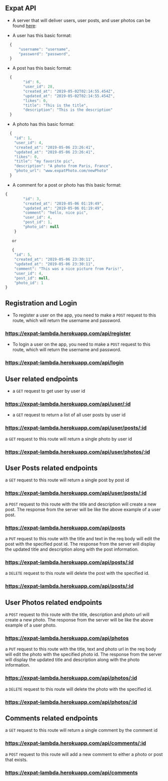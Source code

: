 ## Expat API

- A server that will deliver users, user posts, and user photos can be found [here](https://expat-lambda.herokuapp.com):

- A user has this basic format:

```js
  {
      "username": "username",
      "password": "password",
  }
```

- A post has this basic format:

```js
  {
        "id": 6,
        "user_id": 28,
        "created_at": "2019-05-02T02:14:55.454Z",
        "updated_at": "2019-05-02T02:14:55.454Z",
        "likes": 0,
        "title": "This is the title",
        "description": "This is the description"
  }
```

- A photo has this basic format:

```js
  {
    "id": 1,
    "user_id": 4,
    "created_at": "2019-05-06 23:26:41",
    "updated_at": "2019-05-06 23:26:41",
    "likes": 0,
    "title": "my favorite pic",
    "description": "A photo from Paris, France",
    "photo_url": "www.expatPhoto.com/newPhoto"
  }
```

- A comment for a post or photo has this basic format: 

```js
{
        "id": 3,
        "created_at": "2019-05-06 01:19:49",
        "updated_at": "2019-05-06 01:19:49",
        "comment": "hello, nice pic",
        "user_id": 4,
        "post_id": 1,
        "photo_id": null
    }
    
   or
   
   {
    "id": 5,
    "created_at": "2019-05-06 23:30:11",
    "updated_at": "2019-05-06 23:30:11",
    "comment": "This was a nice picture from Paris!",
    "user_id": 4,
    "post_id": null,
    "photo_id": 1
}
 ``` 
 
## Registration and Login

- To register a user on the app, you need to make a `POST` request to this route, which will return the username and password.

### https://expat-lambda.herokuapp.com/api/register

- To login a user on the app, you need to make a `POST` request to this route, which will return the username and password.

### https://expat-lambda.herokuapp.com/api/login

## User related endpoints

- a `GET` request to get user by user id

### https://expat-lambda.herokuapp.com/api/user/:id

- a `GET` request to return a list of all user posts by user id

### https://expat-lambda.herokuapp.com/api/user/posts/:id

a `GET` request to this route will return a single photo by user id

### https://expat-lambda.herokuapp.com/api/user/photos/:id

## User Posts related endpoints

a `GET` request to this route will return a single post by post id

### https://expat-lambda.herokuapp.com/api/user/posts/:id

a `POST` request to this route with the title and description will create a new post. The response from the server will be like the above example of a user post. 

### https://expat-lambda.herokuapp.com/api/posts

a `PUT` request to this route with the title and text in the req body will edit the post with the specified post id. The response from the server will display the updated title and description along with the post information.

### https://expat-lambda.herokuapp.com/api/posts/:id

a `DELETE` request to this route will delete the post with the specified id.

### https://expat-lambda.herokuapp.com/api/posts/:id

## User Photos related endpoints



a `POST` request to this route with the title, description and photo url will create a new photo. The response from the server will be like the above example of a user photo. 

### https://expat-lambda.herokuapp.com/api/photos

a `PUT` request to this route with the title, text and photo url in the req body will edit the photo with the specified photo id. The response from the server will display the updated title and description along with the photo information.

### https://expat-lambda.herokuapp.com/api/photos/:id

a `DELETE` request to this route will delete the photo with the specified id.

### https://expat-lambda.herokuapp.com/api/photos/:id

## Comments related endpoints

a `GET` request to this route will return a single comment by the comment id

### https://expat-lambda.herokuapp.com/api/comments/:id

a `POST` request to this route will add a new comment to either a photo or post that exists. 

### https://expat-lambda.herokuapp.com/api/comments
